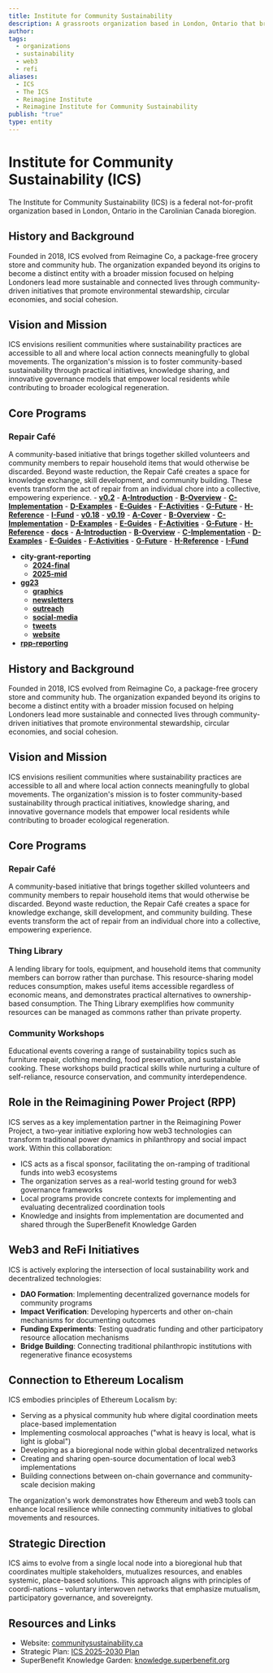 ```yaml
---
title: Institute for Community Sustainability
description: A grassroots organization based in London, Ontario that bridges local sustainability work with global regenerative finance and web3 technologies
author: 
tags:
  - organizations
  - sustainability
  - web3
  - refi
aliases:
  - ICS
  - The ICS
  - Reimagine Institute
  - Reimagine Institute for Community Sustainability
publish: "true"
type: entity
---
```


# Institute for Community Sustainability (ICS)

The Institute for Community Sustainability (ICS) is a federal not-for-profit organization based in London, Ontario in the Carolinian Canada bioregion. 

## History and Background

Founded in 2018, ICS evolved from Reimagine Co, a package-free grocery store and community hub. The organization expanded beyond its origins to become a distinct entity with a broader mission focused on helping Londoners lead more sustainable and connected lives through community-driven initiatives that promote environmental stewardship, circular economies, and social cohesion.

## Vision and Mission

ICS envisions resilient communities where sustainability practices are accessible to all and where local action connects meaningfully to global movements. The organization's mission is to foster community-based sustainability through practical initiatives, knowledge sharing, and innovative governance models that empower local residents while contributing to broader ecological regeneration.

## Core Programs

### Repair Café
A community-based initiative that brings together skilled volunteers and community members to repair household items that would otherwise be discarded. Beyond waste reduction, the Repair Café creates a space for knowledge exchange, skill development, and community building. These events transform the act of repair from an individual chore into a collective, empowering experience.
      - **[v0.2](./ccc/archive/v0.2/v0.2.md)**
        - **[A-Introduction](./ccc/archive/v0.2/A-Introduction/A-Introduction.md)**
        - **[B-Overview](./ccc/archive/v0.2/B-Overview/B-Overview.md)**
        - **[C-Implementation](./ccc/archive/v0.2/C-Implementation/C-Implementation.md)**
        - **[D-Examples](./ccc/archive/v0.2/D-Examples/D-Examples.md)**
        - **[E-Guides](./ccc/archive/v0.2/E-Guides/E-Guides.md)**
        - **[F-Activities](./ccc/archive/v0.2/F-Activities/F-Activities.md)**
        - **[G-Future](./ccc/archive/v0.2/G-Future/G-Future.md)**
        - **[H-Reference](./ccc/archive/v0.2/H-Reference/H-Reference.md)**
        - **[I-Fund](./ccc/archive/v0.2/I-Fund/I-Fund.md)**
      - **[v0.18](./ccc/archive/v0.18/v0.18.md)**
      - **[v0.19](./ccc/archive/v0.19/v0.19.md)**
        - **[A-Cover](./ccc/archive/v0.19/A-Cover/A-Cover.md)**
        - **[B-Overview](./ccc/archive/v0.19/B-Overview/B-Overview.md)**
        - **[C-Implementation](./ccc/archive/v0.19/C-Implementation/C-Implementation.md)**
        - **[D-Examples](./ccc/archive/v0.19/D-Examples/D-Examples.md)**
        - **[E-Guides](./ccc/archive/v0.19/E-Guides/E-Guides.md)**
        - **[F-Activities](./ccc/archive/v0.19/F-Activities/F-Activities.md)**
        - **[G-Future](./ccc/archive/v0.19/G-Future/G-Future.md)**
        - **[H-Reference](./ccc/archive/v0.19/H-Reference/H-Reference.md)**
    - **[docs](./ccc/docs/docs.md)**
      - **[A-Introduction](./ccc/docs/A-Introduction/A-Introduction.md)**
      - **[B-Overview](./ccc/docs/B-Overview/B-Overview.md)**
      - **[C-Implementation](./ccc/docs/C-Implementation/C-Implementation.md)**
      - **[D-Examples](./ccc/docs/D-Examples/D-Examples.md)**
      - **[E-Guides](./ccc/docs/E-Guides/E-Guides.md)**
      - **[F-Activities](./ccc/docs/F-Activities/F-Activities.md)**
      - **[G-Future](./ccc/docs/G-Future/G-Future.md)**
      - **[H-Reference](./ccc/docs/H-Reference/H-Reference.md)**
      - **[I-Fund](./ccc/docs/I-Fund/I-Fund.md)**
  - **city-grant-reporting**
    - **[2024-final](./city-grant-reporting/2024-final/2024-final.md)**
    - **[2025-mid](./city-grant-reporting/2025-mid/2025-mid.md)**
  - **[gg23](./gg23/gg23.md)**
    - **[graphics](./gg23/graphics/graphics.md)**
    - **[newsletters](./gg23/newsletters/newsletters.md)**
    - **[outreach](./gg23/outreach/outreach.md)**
    - **[social-media](./gg23/social-media/social-media.md)**
    - **[tweets](./gg23/tweets/tweets.md)**
    - **[website](./gg23/website/website.md)**
  - **[rpp-reporting](./rpp-reporting/rpp-reporting.md)**


## History and Background

Founded in 2018, ICS evolved from Reimagine Co, a package-free grocery store and community hub. The organization expanded beyond its origins to become a distinct entity with a broader mission focused on helping Londoners lead more sustainable and connected lives through community-driven initiatives that promote environmental stewardship, circular economies, and social cohesion.

## Vision and Mission

ICS envisions resilient communities where sustainability practices are accessible to all and where local action connects meaningfully to global movements. The organization's mission is to foster community-based sustainability through practical initiatives, knowledge sharing, and innovative governance models that empower local residents while contributing to broader ecological regeneration.

## Core Programs

### Repair Café
A community-based initiative that brings together skilled volunteers and community members to repair household items that would otherwise be discarded. Beyond waste reduction, the Repair Café creates a space for knowledge exchange, skill development, and community building. These events transform the act of repair from an individual chore into a collective, empowering experience.

### Thing Library
A lending library for tools, equipment, and household items that community members can borrow rather than purchase. This resource-sharing model reduces consumption, makes useful items accessible regardless of economic means, and demonstrates practical alternatives to ownership-based consumption. The Thing Library exemplifies how community resources can be managed as commons rather than private property.

### Community Workshops
Educational events covering a range of sustainability topics such as furniture repair, clothing mending, food preservation, and sustainable cooking. These workshops build practical skills while nurturing a culture of self-reliance, resource conservation, and community interdependence.

## Role in the Reimagining Power Project (RPP)

ICS serves as a key implementation partner in the Reimagining Power Project, a two-year initiative exploring how web3 technologies can transform traditional power dynamics in philanthropy and social impact work. Within this collaboration:

- ICS acts as a fiscal sponsor, facilitating the on-ramping of traditional funds into web3 ecosystems
- The organization serves as a real-world testing ground for web3 governance frameworks
- Local programs provide concrete contexts for implementing and evaluating decentralized coordination tools
- Knowledge and insights from implementation are documented and shared through the SuperBenefit Knowledge Garden

## Web3 and ReFi Initiatives

ICS is actively exploring the intersection of local sustainability work and decentralized technologies:

- **DAO Formation**: Implementing decentralized governance models for community programs
- **Impact Verification**: Developing hypercerts and other on-chain mechanisms for documenting outcomes
- **Funding Experiments**: Testing quadratic funding and other participatory resource allocation mechanisms
- **Bridge Building**: Connecting traditional philanthropic institutions with regenerative finance ecosystems

## Connection to Ethereum Localism

ICS embodies principles of Ethereum Localism by:

- Serving as a physical community hub where digital coordination meets place-based implementation
- Implementing cosmolocal approaches ("what is heavy is local, what is light is global")
- Developing as a bioregional node within global decentralized networks
- Creating and sharing open-source documentation of local web3 implementations
- Building connections between on-chain governance and community-scale decision making

The organization's work demonstrates how Ethereum and web3 tools can enhance local resilience while connecting community initiatives to global movements and resources.

## Strategic Direction

ICS aims to evolve from a single local node into a bioregional hub that coordinates multiple stakeholders, mutualizes resources, and enables systemic, place-based solutions. This approach aligns with principles of coordi-nations – voluntary interwoven networks that emphasize mutualism, participatory governance, and sovereignty.

## Resources and Links

- Website: [communitysustainability.ca](https://communitysustainability.ca/)
- Strategic Plan: [ICS 2025-2030 Plan](https://drive.google.com/file/d/1xZ-Z4KtnaTsurHNjUhs-y8-2GzQSyrNO/view)
- SuperBenefit Knowledge Garden: [knowledge.superbenefit.org](https://knowledge.superbenefit.org/)